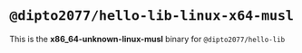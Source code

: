 # `@dipto2077/hello-lib-linux-x64-musl`

This is the **x86_64-unknown-linux-musl** binary for `@dipto2077/hello-lib`
